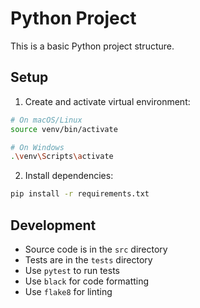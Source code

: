 # Python Project

This is a basic Python project structure.

## Setup

1. Create and activate virtual environment:
```bash
# On macOS/Linux
source venv/bin/activate

# On Windows
.\venv\Scripts\activate
```

2. Install dependencies:
```bash
pip install -r requirements.txt
```

## Development

- Source code is in the `src` directory
- Tests are in the `tests` directory
- Use `pytest` to run tests
- Use `black` for code formatting
- Use `flake8` for linting 